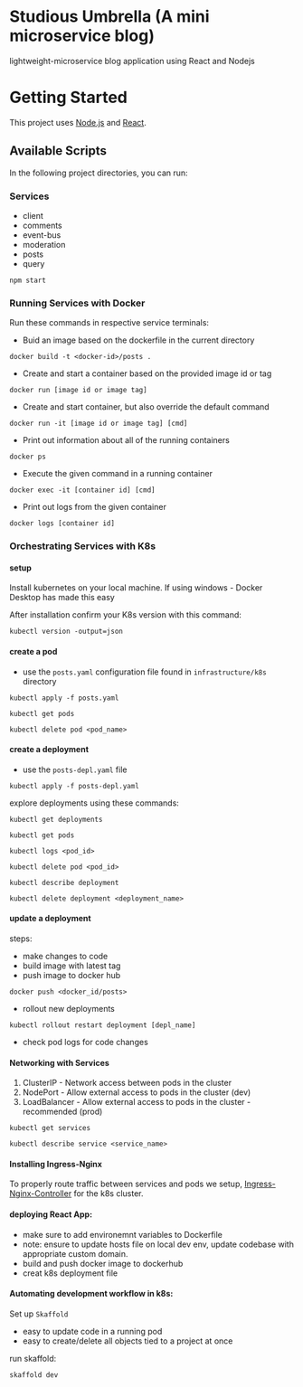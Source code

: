 # Studious Umbrella (A mini microservice blog)

lightweight-microservice blog application using React and Nodejs


# Getting Started

This project uses [Node.js](https://nodejs.org/en/docs) and [React](https://react.dev/learn).

## Available Scripts

In the following project directories, you can run:


### Services

* client
* comments
* event-bus
* moderation
* posts
* query


```
npm start
```


### Running Services with Docker

Run these commands in respective service terminals:

* Buid an image based on the dockerfile in the current directory

```
docker build -t <docker-id>/posts .
```

* Create and start a container based on the provided image id or tag
```
docker run [image id or image tag]
```

* Create and start container, but also override the default command
```
docker run -it [image id or image tag] [cmd]
```

* Print out information about all of the running containers
```
docker ps
```

* Execute the given command in a running container
```
docker exec -it [container id] [cmd]
```

* Print out logs from the given container
```
docker logs [container id]
```


### Orchestrating Services with K8s

#### setup
Install kubernetes on your local machine. If using windows - Docker Desktop has made this easy

After installation confirm your K8s version with this command:

```
kubectl version -output=json
```

#### create a pod
* use the `posts.yaml` configuration file found in `infrastructure/k8s` directory
```
kubectl apply -f posts.yaml

kubectl get pods

kubectl delete pod <pod_name>
```
#### create a deployment
* use the `posts-depl.yaml` file

```
kubectl apply -f posts-depl.yaml
```

explore deployments using these commands:
```
kubectl get deployments

kubectl get pods

kubectl logs <pod_id>

kubectl delete pod <pod_id>

kubectl describe deployment

kubectl delete deployment <deployment_name>
```
#### update a deployment
steps: 
* make changes to code 
* build image with latest tag 
* push image to docker hub 
```
docker push <docker_id/posts>
```
* rollout new deployments
```
kubectl rollout restart deployment [depl_name]
```
* check pod logs for code changes


#### Networking with Services
1. ClusterIP - Network access between pods in the cluster
2. NodePort - Allow external access to pods in the cluster (dev)
3. LoadBalancer  - Allow external access to pods in the cluster - recommended (prod)

```
kubectl get services

kubectl describe service <service_name>
```

#### Installing Ingress-Nginx
To properly route traffic between services and pods we setup, 
[Ingress-Nginx-Controller](https://kubernetes.github.io/ingress-nginx/deploy/#quick-start) for the k8s cluster.


#### deploying React App:
* make sure to add environemnt variables to Dockerfile
* note: ensure to update hosts file on local dev env, update codebase with appropriate custom domain.
* build and push docker image to dockerhub
* creat k8s deployment file

#### Automating development workflow in k8s:
Set up `Skaffold`

* easy to update code in a running pod
* easy to create/delete all objects tied to a project at once

run skaffold:
```
skaffold dev
```